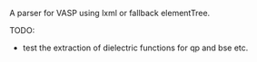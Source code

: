 A parser for VASP using lxml or fallback elementTree.

TODO:

- test the extraction of dielectric functions for qp and bse etc.
